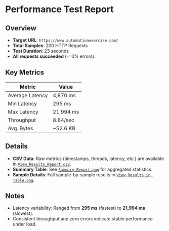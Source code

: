 # Performance Test Report

## Overview
- **Target URL**: `https://www.automationexercise.com/`
- **Total Samples**: 200 HTTP Requests
- **Test Duration**: 23 seconds
- **All requests succeeded** (✅ 0% errors).

## Key Metrics
| Metric          | Value       |
|-----------------|-------------|
| Average Latency | 4,870 ms    |
| Min Latency     | 295 ms      |
| Max Latency     | 21,994 ms   |
| Throughput      | 8.84/sec    |
| Avg. Bytes      | ~52.6 KB    |

## Details
- **CSV Data**: Raw metrics (timestamps, threads, latency, etc.) are available in [`View_Results_Report.csv`](View_Results_Report.csv).
- **Summary Table**: See [`Summary Report.png`](Summary_Report.png) for aggregated statistics.
- **Sample Details**: Full sample-by-sample results in [`View Results in Table.png`](View_Results_in_Table.png).

## Notes
- Latency variability: Ranged from **295 ms** (fastest) to **21,994 ms** (slowest).
- Consistent throughput and zero errors indicate stable performance under load.
